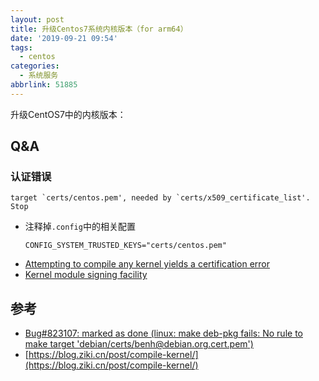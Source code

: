 ```yaml
---
layout: post
title: 升级Centos7系统内核版本（for arm64）
date: '2019-09-21 09:54'
tags:
  - centos
categories:
  - 系统服务
abbrlink: 51885
---
```


升级CentOS7中的内核版本：

<!--more-->


## Q&A

### 认证错误

```
target `certs/centos.pem', needed by `certs/x509_certificate_list'.  Stop
```
- 注释掉`.config`中的相关配置
  ```
  CONFIG_SYSTEM_TRUSTED_KEYS="certs/centos.pem"
  ```
- [Attempting to compile any kernel yields a certification error](https://unix.stackexchange.com/questions/293642/attempting-to-compile-any-kernel-yields-a-certification-error/294116)
- [Kernel module signing facility](https://www.kernel.org/doc/html/v5.3-rc8/admin-guide/module-signing.html)

## 参考

- [Bug#823107: marked as done (linux: make deb-pkg fails: No rule to make target 'debian/certs/benh@debian.org.cert.pem')](https://lists.debian.org/debian-kernel/2016/04/msg00579.html)
- [https://blog.ziki.cn/post/compile-kernel/](https://blog.ziki.cn/post/compile-kernel/)
